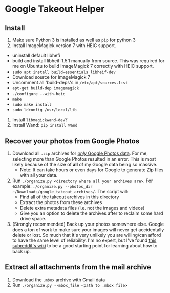 # Google Takeout Helper

## Install
1. Make sure Python 3 is installed as well as `pip` for python 3
1. Install ImageMagick version 7 with HEIC support.
  * uninstall default libhefi
  * build and install libheif-1.5.1 manually from source. This was required for
    me on Ubuntu to build ImageMagick 7 correctly with HEIC support.
  * `sudo apt install build-essentials libheif-dev`
  * Download source for ImageMagick 7
  * Uncomment all 'build-deps's in `/etc/apt/sources.list`
  * `apt-get build-dep imagemagick`
  * `./configure --with-heic`
  * `make`
  * `sudo make install`
  * `sudo ldconfig /usr/local/lib`
1. Install `libmagickwand-dev`?
1. Install Wand: `pip install Wand`

## Recover your photos from Google Photos

1. Download all `.zip` archives for
   [*only* Google Photos data](https://takeout.google.com/settings/takeout).
   For me, selecting more than Google Photos resulted in an error. This is most
   likely because of the size of **all** of my Google data being so massive.
    *  Note: It can take hours or even days for Google to generate Zip files with
       all your data.
1. Run `./organize.py <directory where all your archives are>`.  For example:
   `./organize.py --photos_dir ~/Downloads/google_takeout_archives/`.  The
   script will:
    *  Find all of the takeout archives in this directory
    *  Extract the photos from these archives
    *  Delete extra metadata files (i.e. not the images and videos)
    *  Give you an option to delete the archives after to reclaim some hard
       drive space.
1. (Strongly recommended) Back up your photos somewhere else.  Google does a ton
   of work to make sure your images will never get accidentally delete or lost.
   So much that it's very unlikely you are willing/can afford to have the same
   level of reliability.  I'm no expert, but I've found [this subreddit's
   wiki](https://www.reddit.com/r/DataHoarder/wiki/backups) to be a good
   starting point for learning about how to back up.

## Extract all attachments from the mail archive

1.  Download the `.mbox` archive with Gmail data
2.  Run `./organize.py --mbox_file <path to .mbox file>`

